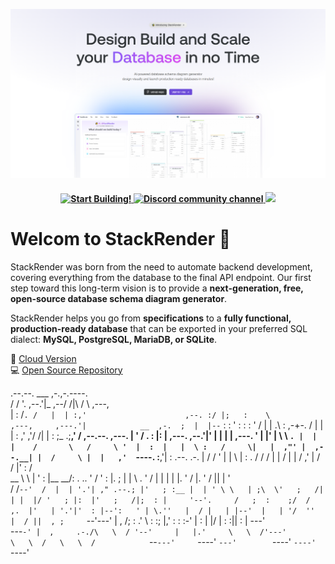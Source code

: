 

![App Screenshot](https://github.com/stackrender/.github/blob/main/assets/white_hero.PNG?raw=true)
<h4 align="center">
  <a href="https://www.stackrender.io">
    <img src="https://img.shields.io/badge/Start%20Building!-gray.svg?logo=data:image/svg+xml;base64,PHN2ZyBmaWxsPSIjRkZENzAwIiB4bWxucz0iaHR0cDovL3d3dy53My5vcmcvMjAwMC9zdmciIHdpZHRoPSIxMiIgaGVpZ2h0PSIxMiIgdmlld0JveD0iMCAwIDI0IDI0Ij48cGF0aCBkPSJNMTMgMyBMMiAxMyBoNyBMMTEgMjEgTDIyIDExIGgtNyBMIDEzIDMgeiIvPjwvc3ZnPg==" alt="Start Building!" />
  </a>
  
  <a href="https://discord.com/invite/DsN8RcPR6Y">
    <img src="https://img.shields.io/discord/1352085267535761448?color=5865F2&label=Discord&logo=discord&logoColor=white" alt="Discord community channel" />
  </a>
  <a href="https://x.com/intent/follow?screen_name=Iam_The_Dev">
    <img src="https://img.shields.io/twitter/follow/Iam_The_Dev?style=social"/>
  </a>

</h4>

# Welcom to StackRender 🚀
StackRender was born from the need to automate backend development, covering everything from the database to the final API endpoint. Our first step toward this long-term vision is to provide a **next-generation, free, open-source database schema diagram generator**.

StackRender helps you go from **specifications** to a **fully functional, production-ready database** that can be exported in your preferred SQL dialect: **MySQL, PostgreSQL, MariaDB, or SQLite**.

🚀 [Cloud Version](https://stackrender.com)<br/>
💻 [Open Source Repository](https://github.com/yourusername/stackrender)

                                                                                                                    
                                                                                                                    
  .--.--.       ___                               ,-.,-.----.                                                       
 /  /    '.   ,--.'|_                         ,--/ /|\    /  \                             ,---,                    
|  :  /`. /   |  | :,'                      ,--. :/ |;   :    \                ,---,     ,---.'|            __  ,-. 
;  |  |--`    :  : ' :                      :  : ' / |   | .\ :            ,-+-. /  |    |   | :          ,' ,'/ /| 
|  :  ;_    .;__,'  /    ,--.--.     ,---.  |  '  /  .   : |: |    ,---.  ,--.'|'   |    |   | |   ,---.  '  | |' | 
 \  \    `. |  |   |    /       \   /     \ '  |  :  |   |  \ :   /     \|   |  ,"' |  ,--.__| |  /     \ |  |   ,' 
  `----.   \:__,'| :   .--.  .-. | /    / ' |  |   \ |   : .  /  /    /  |   | /  | | /   ,'   | /    /  |'  :  /   
  __ \  \  |  '  : |__  \__\/: . ..    ' /  '  : |. \;   | |  \ .    ' / |   | |  | |.   '  /  |.    ' / ||  | '    
 /  /`--'  /  |  | '.'| ," .--.; |'   ; :__ |  | ' \ \   | ;\  \'   ;   /|   | |  |/ '   ; |:  |'   ;   /|;  : |    
'--'.     /   ;  :    ;/  /  ,.  |'   | '.'|'  : |--':   ' | \.''   |  / |   | |--'  |   | '/  ''   |  / ||  , ;    
  `--'---'    |  ,   /;  :   .'   \   :    :;  |,'   :   : :-'  |   :    |   |/      |   :    :||   :    | ---'     
               ---`-' |  ,     .-./\   \  / '--'     |   |.'     \   \  /'---'        \   \  /   \   \  /           
                       `--`---'     `----'           `---'        `----'               `----'     `----'            
                                                                                                                    
